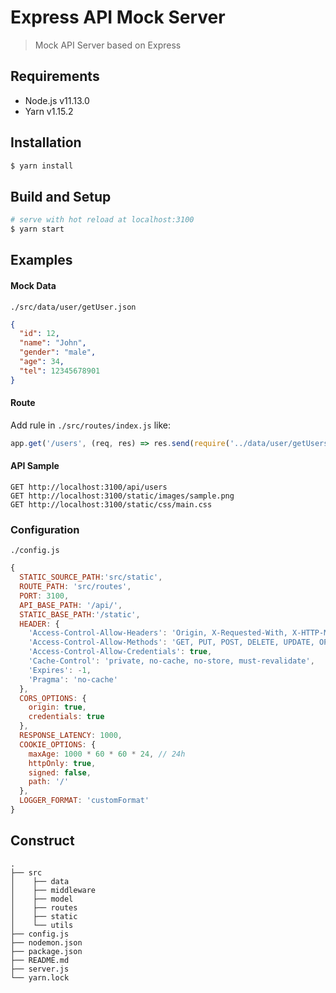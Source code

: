# Express API Mock Server
> Mock API Server based on Express

## Requirements
* Node.js v11.13.0
* Yarn v1.15.2

## Installation
``` bash
$ yarn install
```

## Build and Setup
``` bash
# serve with hot reload at localhost:3100
$ yarn start
```

## Examples
#### Mock Data
`./src/data/user/getUser.json`
``` json
{
  "id": 12,
  "name": "John",
  "gender": "male",
  "age": 34,
  "tel": 12345678901
}
``` 

#### Route
Add rule in `./src/routes/index.js` like:
``` js
app.get('/users', (req, res) => res.send(require('../data/user/getUsers')));
```

#### API Sample
```
GET http://localhost:3100/api/users
GET http://localhost:3100/static/images/sample.png
GET http://localhost:3100/static/css/main.css
```

### Configuration
`./config.js`
``` js
{
  STATIC_SOURCE_PATH:'src/static',
  ROUTE_PATH: 'src/routes',
  PORT: 3100,
  API_BASE_PATH: '/api/',
  STATIC_BASE_PATH:'/static',
  HEADER: {
    'Access-Control-Allow-Headers': 'Origin, X-Requested-With, X-HTTP-Method-Override, Content-Type, Accept, Authorization',
    'Access-Control-Allow-Methods': 'GET, PUT, POST, DELETE, UPDATE, OPTIONS',
    'Access-Control-Allow-Credentials': true,
    'Cache-Control': 'private, no-cache, no-store, must-revalidate',
    'Expires': -1,
    'Pragma': 'no-cache'
  },
  CORS_OPTIONS: {
    origin: true,
    credentials: true
  },
  RESPONSE_LATENCY: 1000,
  COOKIE_OPTIONS: {
    maxAge: 1000 * 60 * 60 * 24, // 24h
    httpOnly: true,
    signed: false,
    path: '/'
  },
  LOGGER_FORMAT: 'customFormat'
}
``` 

## Construct
```
.
├── src
│    ├── data
│    ├── middleware
│    ├── model
│    ├── routes
│    ├── static
│    └── utils
├── config.js
├── nodemon.json
├── package.json
├── README.md
├── server.js
└── yarn.lock
```


